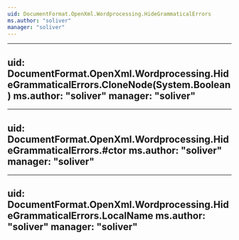 ```yaml
---
uid: DocumentFormat.OpenXml.Wordprocessing.HideGrammaticalErrors
ms.author: "soliver"
manager: "soliver"
---
```


---
uid: DocumentFormat.OpenXml.Wordprocessing.HideGrammaticalErrors.CloneNode(System.Boolean)
ms.author: "soliver"
manager: "soliver"
---

---
uid: DocumentFormat.OpenXml.Wordprocessing.HideGrammaticalErrors.#ctor
ms.author: "soliver"
manager: "soliver"
---

---
uid: DocumentFormat.OpenXml.Wordprocessing.HideGrammaticalErrors.LocalName
ms.author: "soliver"
manager: "soliver"
---
